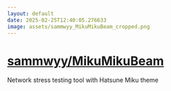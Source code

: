 ```yaml
---
layout: default
date: 2025-02-25T12:40:05.276633
image: assets/sammwyy_MikuMikuBeam_cropped.png
---
```


# [sammwyy/MikuMikuBeam](https://github.com/sammwyy/MikuMikuBeam)

Network stress testing tool with Hatsune Miku theme
